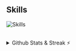 <!--
# Hi there 👋 I'm [Selorm](https://selormdev.me)

![Typing SVG](https://readme-typing-svg.herokuapp.com/?size=27&lines=Computer+Science+Student;Active+Learner/Researche;Front-End+Web+Developer;2D+Animation+Newbie🎨;&color=cyan&center=true&vCenter=true)

	
##  About me

👋 Hi, I'm Selorm, a passionate software developer and computer science student based in Ghana. My journey into the world of technology has been a thrilling adventure, with a focus on frontend development, fullstack web development, and a newfound fascination with 2D animation.

🌱 I'm currently a student at Ghana Communication Technology University, where I'm dedicated to honing my coding skills and expanding my knowledge in the field. In addition to coding, I've recently taken my first steps into the enchanting realm of 2D animation. Through animation, I'm able to breathe life into my creative ideas, giving them a dynamic and expressive form.

🚀 My goal is to become a proficient fullstack developer and a skilled 2D animator. I believe in the power of coding and animation to make a positive impact in the world, and I'm committed to a path of continual learning and improvement in both of these exciting domains.

🎨 When I'm not coding or experimenting with animation, you'll often find me brainstorming ideas and taking the first steps in the world of 2D animation. I may be a newbie, but I'm eager to learn and grow in this creative field.

📫 Let's connect and learn from each other. Feel free to reach out on GitHub or through [LinkedIn](https://www.linkedin.com/in/selormdev). I'm excited to be part of the tech and animation communities, and I'm eager to collaborate with fellow developers and animators on inspiring projects.

Happy coding and animating! 🖥️🎬🎨

<br>

**Web Development**:
-->
<h2>Skills</h2>

<p align="center">
	
![Skills](https://skillicons.dev/icons?i=js,html,css,git,github,vscode,markdown,blender,&theme=light)

<!--
<br>   

- **Animation**:

![Skills](https://skillicons.dev/icons?i=blender,ps&theme=light)
-->
</p>



<br>

<details>
  <summary> Github Stats & Streak ⚡</summary>
  
  ![Github stats](https://github-readme-stats.vercel.app/api?username=selormdev&theme=merko&count_private=true&hide_border=true&line_height=20)<br>
  ![GitHub Streaks](http://github-readme-streak-stats.herokuapp.com?user=selormdev&theme=merko&hide_border=true)
</details>

